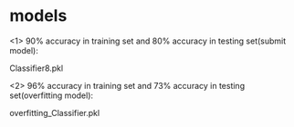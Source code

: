 
# models



<1>  90% accuracy in training set and 80% accuracy in testing set(submit model):



Classifier8.pkl



<2>  96% accuracy in training set and 73% accuracy in testing set(overfitting model):



overfitting_Classifier.pkl

